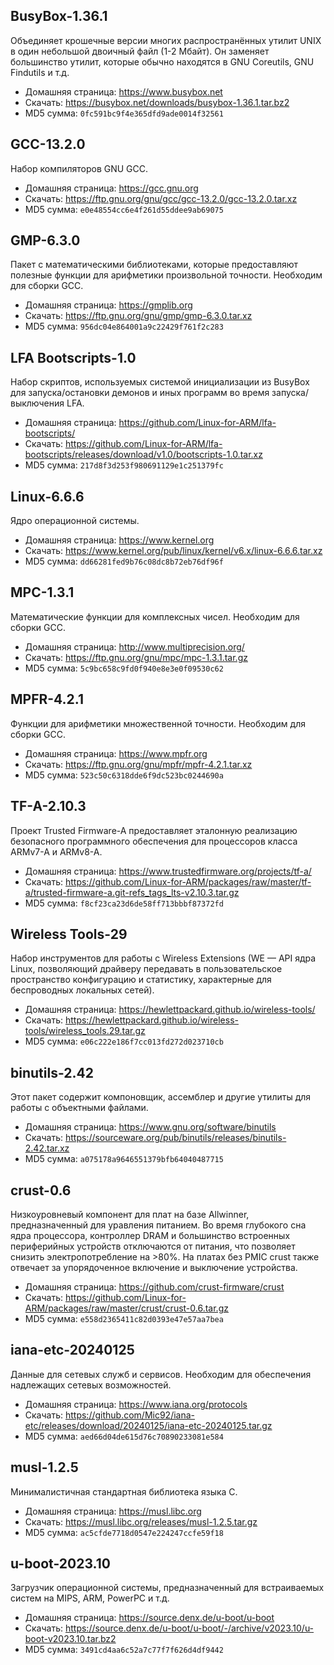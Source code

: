 ## BusyBox-1.36.1
Объединяет крошечные версии многих распространённых утилит UNIX в один небольшой двоичный файл (1-2 Мбайт). Он заменяет большинство утилит, которые обычно находятся в GNU Coreutils, GNU Findutils и т.д.
- Домашняя страница: <https://www.busybox.net>
- Скачать: <https://busybox.net/downloads/busybox-1.36.1.tar.bz2>
- MD5 сумма: `0fc591bc9f4e365dfd9ade0014f32561`
## GCC-13.2.0
Набор компиляторов GNU GCC.
- Домашняя страница: <https://gcc.gnu.org>
- Скачать: <https://ftp.gnu.org/gnu/gcc/gcc-13.2.0/gcc-13.2.0.tar.xz>
- MD5 сумма: `e0e48554cc6e4f261d55ddee9ab69075`
## GMP-6.3.0
Пакет с математическими библиотеками, которые предоставляют полезные функции для арифметики произвольной точности. Необходим для сборки GCC.
- Домашняя страница: <https://gmplib.org>
- Скачать: <https://ftp.gnu.org/gnu/gmp/gmp-6.3.0.tar.xz>
- MD5 сумма: `956dc04e864001a9c22429f761f2c283`
## LFA Bootscripts-1.0
Набор скриптов, используемых системой инициализации из BusyBox для запуска/остановки демонов и иных программ во время запуска/выключения LFA.
- Домашняя страница: <https://github.com/Linux-for-ARM/lfa-bootscripts/>
- Скачать: <https://github.com/Linux-for-ARM/lfa-bootscripts/releases/download/v1.0/bootscripts-1.0.tar.xz>
- MD5 сумма: `217d8f3d253f980691129e1c251379fc`
## Linux-6.6.6
Ядро операционной системы.
- Домашняя страница: <https://www.kernel.org>
- Скачать: <https://www.kernel.org/pub/linux/kernel/v6.x/linux-6.6.6.tar.xz>
- MD5 сумма: `dd66281fed9b76c08dc8b72eb76df96f`
## MPC-1.3.1
Математические функции для комплексных чисел. Необходим для сборки GCC.
- Домашняя страница: <http://www.multiprecision.org/>
- Скачать: <https://ftp.gnu.org/gnu/mpc/mpc-1.3.1.tar.gz>
- MD5 сумма: `5c9bc658c9fd0f940e8e3e0f09530c62`
## MPFR-4.2.1
Функции для арифметики множественной точности. Необходим для сборки GCC.
- Домашняя страница: <https://www.mpfr.org>
- Скачать: <https://ftp.gnu.org/gnu/mpfr/mpfr-4.2.1.tar.xz>
- MD5 сумма: `523c50c6318dde6f9dc523bc0244690a`
## TF-A-2.10.3
Проект Trusted Firmware-A предоставляет эталонную реализацию безопасного программного обеспечения для процессоров класса ARMv7-A и ARMv8-A.
- Домашняя страница: <https://www.trustedfirmware.org/projects/tf-a/>
- Скачать: <https://github.com/Linux-for-ARM/packages/raw/master/tf-a/trusted-firmware-a.git-refs_tags_lts-v2.10.3.tar.gz>
- MD5 сумма: `f8cf23ca23d6de58ff713bbbf87372fd`
## Wireless Tools-29
Набор инструментов для работы с Wireless Extensions (WE — API ядра Linux, позволяющий драйверу передавать в пользовательское пространство конфигурацию и статистику, характерные для беспроводных локальных сетей).
- Домашняя страница: <https://hewlettpackard.github.io/wireless-tools/>
- Скачать: <https://hewlettpackard.github.io/wireless-tools/wireless_tools.29.tar.gz>
- MD5 сумма: `e06c222e186f7cc013fd272d023710cb`
## binutils-2.42
Этот пакет содержит компоновщик, ассемблер и другие утилиты для работы с объектными файлами.
- Домашняя страница: <https://www.gnu.org/software/binutils>
- Скачать: <https://sourceware.org/pub/binutils/releases/binutils-2.42.tar.xz>
- MD5 сумма: `a075178a9646551379bfb64040487715`
## crust-0.6
Низкоуровневый компонент для плат на базе Allwinner, предназначенный для уравления питанием. Во время глубокого сна ядра процессора, контроллер DRAM и большинство встроенных периферийных устройств отключаются от питания, что позволяет снизить электропотребление на >80%. На платах без PMIC crust также отвечает за упорядоченное включение и выключение устройства.
- Домашняя страница: <https://github.com/crust-firmware/crust>
- Скачать: <https://github.com/Linux-for-ARM/packages/raw/master/crust/crust-0.6.tar.gz>
- MD5 сумма: `e558d2365411c82d0393e47e57aa7bea`
## iana-etc-20240125
Данные для сетевых служб и сервисов. Необходим для обеспечения надлежащих сетевых возможностей.
- Домашняя страница: <https://www.iana.org/protocols>
- Скачать: <https://github.com/Mic92/iana-etc/releases/download/20240125/iana-etc-20240125.tar.gz>
- MD5 сумма: `aed66d04de615d76c70890233081e584`
## musl-1.2.5
Минималистичная стандартная библиотека языка С.
- Домашняя страница: <https://musl.libc.org>
- Скачать: <https://musl.libc.org/releases/musl-1.2.5.tar.gz>
- MD5 сумма: `ac5cfde7718d0547e224247ccfe59f18`
## u-boot-2023.10
Загрузчик операционной системы, предназначенный для встраиваемых систем на MIPS, ARM, PowerPC и т.д.
- Домашняя страница: <https://source.denx.de/u-boot/u-boot>
- Скачать: <https://source.denx.de/u-boot/u-boot/-/archive/v2023.10/u-boot-v2023.10.tar.bz2>
- MD5 сумма: `3491cd4aa6c52a7c77f7f626d4df9442`
